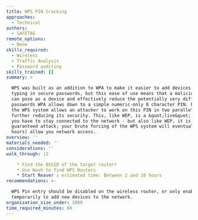 ```yaml
---
title: WPS PIN Cracking
approaches:
  - Technical
authors:
  - SAFETAG
remote_options:
  - None
skills_required:
  - Wireless
  - Traffic Analysis
  - Password auditing
skills_trained: []
summary: >

  WPS was built as an addition to WPA to make it easier to add devices without
  typing in secure passwords, but this ease of use means that a malicious actor
  can pose as a device and effectively reduce the potentially very difficult
  passwords WPA allows down to a simple numeric-only 8 character PIN. Further,
  the WPS system allows an attacker to work on this PIN in two parallel chunks,
  further reducing its security. This, like WEP, is a &quot;live&quot; attack -
  you have to stay connected to the network - but also like WEP, it is a
  guaranteed attack; your brute forcing of the WPS system will eventually (2-10
  hours) allow you network access. 
overview: ''
materials_needed: ''
considerations: ''
walk_through: |2

    * Find the BSSID of the target routerr
    * Use Wash to find WPS Routers
    * Start Reaver : estimated time: Between 2 and 10 hours
recommendations: >-

  WPS Pin entry should be disabled on the wireless router, or only enabled
  temporarily to add new devices to the network.
organization_size_under: 1000
time_required_minutes: 60
---
```


